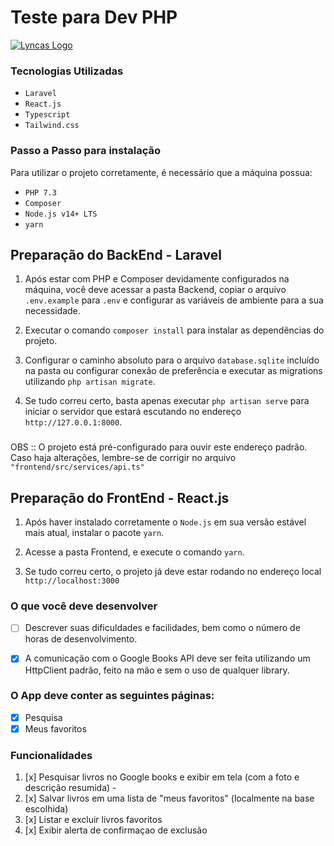 # Teste para Dev PHP

[![Lyncas Logo](https://img-dev.feedback.house/TCo5z9DrSyX0EQoakV8sJkx1mSg=/fit-in/300x300/smart/https://s3.amazonaws.com/feedbackhouse-media-development/modules%2Fcore%2Fcompany%2F5c9e1b01c5f3d0003c5fa53b%2Flogo%2F5c9ec4f869d1cb003cb7996d)](https://www.lyncas.net)
### Tecnologias Utilizadas
- ``Laravel``
- ``React.js``
- ``Typescript``
- ``Tailwind.css``

### Passo a Passo para instalação

Para utilizar o projeto corretamente, é necessário que a máquina possua:
- ``PHP 7.3``
- ``Composer``
- ``Node.js v14+ LTS``
- ``yarn``

## Preparação do BackEnd - Laravel

1. Após estar com PHP e Composer devidamente configurados na máquina, você deve acessar a pasta Backend, copiar o arquivo ``.env.example`` para ``.env`` e configurar as variáveis de ambiente para a sua necessidade.
   
2. Executar o comando ``composer install`` para instalar as dependências do projeto.

3. Configurar o caminho absoluto para o arquivo ``database.sqlite`` incluído na pasta ou configurar conexão de preferência e executar as migrations utilizando ``php artisan migrate``.
   
4. Se tudo correu certo, basta apenas executar ``php artisan serve`` para iniciar o servidor que estará escutando no endereço ``http://127.0.0.1:8000``.

###
OBS :: O projeto está pré-configurado para ouvir este endereço padrão. Caso haja alterações, lembre-se de corrigir no arquivo ``"frontend/src/services/api.ts"``
###

## Preparação do FrontEnd - React.js

1. Após haver instalado corretamente o ``Node.js`` em sua versão estável mais atual, instalar o pacote ``yarn``.

2. Acesse a pasta Frontend, e execute o comando ``yarn``.

3. Se tudo correu certo, o projeto já deve estar rodando no endereço local ``http://localhost:3000`` 

### O que você deve desenvolver
- [ ] Descrever suas dificuldades e facilidades, bem como o número de horas de desenvolvimento.
  
- [x] A comunicação com o Google Books API deve ser feita utilizando um HttpClient padrão, feito na mão e sem o uso de qualquer library.


### O App deve conter as seguintes páginas:
- [x] Pesquisa
- [x] Meus favoritos

### Funcionalidades

1. [x] Pesquisar livros no Google books e exibir em tela (com a foto e descrição resumida) -
2. [x] Salvar livros em uma lista de "meus favoritos" (localmente na base escolhida)
3. [x] Listar e excluir livros favoritos
4. [x] Exibir alerta de confirmaçao de exclusão